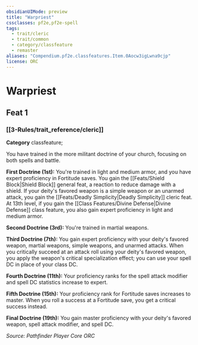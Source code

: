 ```yaml
---
obsidianUIMode: preview
title: "Warpriest"
cssclasses: pf2e,pf2e-spell
tags:
  - trait/cleric
  - trait/common
  - category/classfeature
  - remaster
aliases: "Compendium.pf2e.classfeatures.Item.0Aocw3igLwna9cjp"
license: ORC
---
```

# Warpriest
## Feat 1
### [[3-Rules/trait_reference/cleric]]

**Category** classfeature; 




You have trained in the more militant doctrine of your church, focusing on both spells and battle.

**First Doctrine (1st):** You're trained in light and medium armor, and you have expert proficiency in Fortitude saves. You gain the [[Feats/Shield Block|Shield Block]] general feat, a reaction to reduce damage with a shield. If your deity's favored weapon is a simple weapon or an unarmed attack, you gain the [[Feats/Deadly Simplicity|Deadly Simplicity]] cleric feat. At 13th level, if you gain the [[Class Features/Divine Defense|Divine Defense]] class feature, you also gain expert proficiency in light and medium armor.

**Second Doctrine (3rd):** You're trained in martial weapons.

**Third Doctrine (7th):** You gain expert proficiency with your deity's favored weapon, martial weapons, simple weapons, and unarmed attacks. When you critically succeed at an attack roll using your deity's favored weapon, you apply the weapon's critical specialization effect; you can use your spell DC in place of your class DC.

**Fourth Doctrine (11th):** Your proficiency ranks for the spell attack modifier and spell DC statistics increase to expert.

**Fifth Doctrine (15th):** Your proficiency rank for Fortitude saves increases to master. When you roll a success at a Fortitude save, you get a critical success instead.

**Final Doctrine (19th):** You gain master proficiency with your deity's favored weapon, spell attack modifier, and spell DC.

*Source: Pathfinder Player Core*
*ORC*